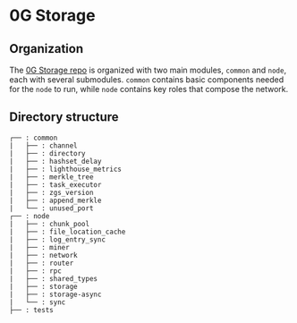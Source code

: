 # 0G Storage

## Organization

The [0G Storage repo](https://github.com/0glabs/0g-storage-node) is organized with two main modules, `common` and `node`, each with several submodules. `common` contains basic components needed for the `node` to run, while `node` contains key roles that compose the network.

## Directory structure

```
┌── : common
|   ├── : channel
|   ├── : directory
|   ├── : hashset_delay
|   ├── : lighthouse_metrics
|   ├── : merkle_tree
|   ├── : task_executor
|   ├── : zgs_version
|   ├── : append_merkle
|   └── : unused_port
┌── : node
|   ├── : chunk_pool
|   ├── : file_location_cache
|   ├── : log_entry_sync
|   ├── : miner
|   ├── : network
|   ├── : router
|   ├── : rpc
|   ├── : shared_types
|   ├── : storage
|   ├── : storage-async
|   └── : sync
├── : tests
```
